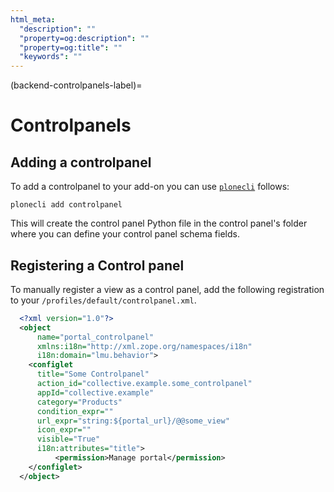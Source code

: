 ```yaml
---
html_meta:
  "description": ""
  "property=og:description": ""
  "property=og:title": ""
  "keywords": ""
---
```


(backend-controlpanels-label)=

# Controlpanels

## Adding a controlpanel
To add a controlpanel to your add-on you can use [`plonecli`](https://pypi.org/project/plonecli/) follows:

```shell
plonecli add controlpanel
```
This will create the control panel Python file in the control panel's folder where you can define your control panel schema fields. 

## Registering a Control panel
To manually register a view as a control panel, add the following registration to your `/profiles/default/controlpanel.xml`.
```xml
  <?xml version="1.0"?>
  <object
      name="portal_controlpanel"
      xmlns:i18n="http://xml.zope.org/namespaces/i18n"
      i18n:domain="lmu.behavior">
    <configlet
      title="Some Controlpanel"
      action_id="collective.example.some_controlpanel"
      appId="collective.example"
      category="Products"
      condition_expr=""
      url_expr="string:${portal_url}/@@some_view"
      icon_expr=""
      visible="True"
      i18n:attributes="title">
          <permission>Manage portal</permission>
    </configlet>
  </object>
```